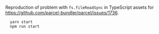 Reproduction of problem with `fs.fileReadSync` in TypeScript assets for https://github.com/parcel-bundler/parcel/issues/1736.

```
  yarn start
  npm run start
```

